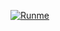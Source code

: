 [![Runme](https://runme.io/static/button.svg)](https://runme.io/run?app_id=5cfe8bbd-6eec-4ce9-8134-93da99a394d2)
